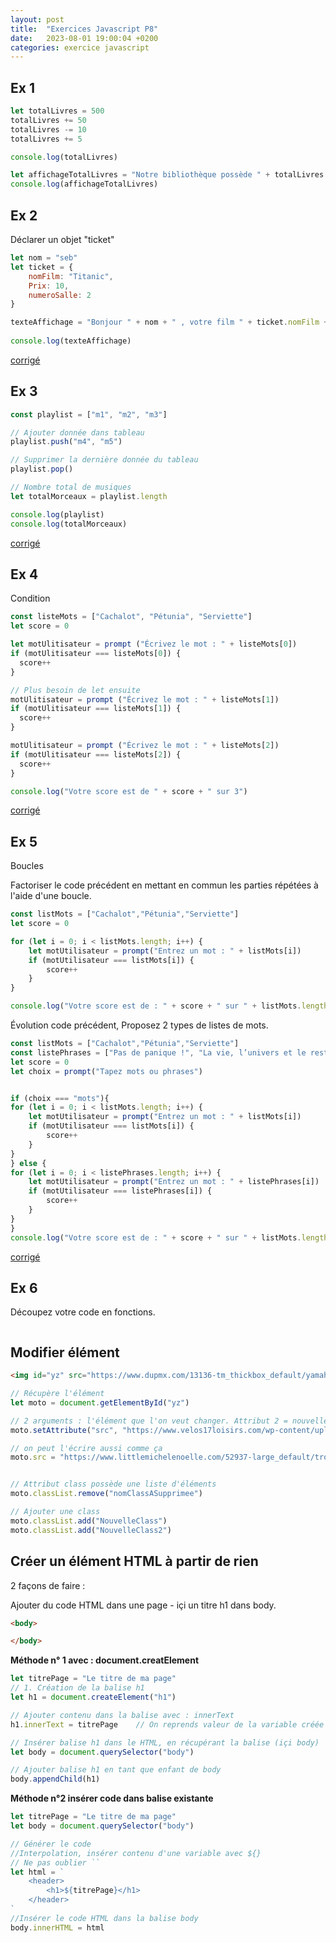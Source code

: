 ```yaml
---
layout: post
title:  "Exercices Javascript P8"
date:   2023-08-01 19:00:04 +0200
categories: exercice javascript
---
```


## Ex 1

```javascript
let totalLivres = 500
totalLivres += 50
totalLivres -= 10
totalLivres += 5

console.log(totalLivres)

let affichageTotalLivres = "Notre bibliothèque possède " + totalLivres + " livres"
console.log(affichageTotalLivres)
```

## Ex 2

Déclarer un objet "ticket"

```javascript
let nom = "seb"
let ticket = {
    nomFilm: "Titanic",
    Prix: 10,
    numeroSalle: 2
}

texteAffichage = "Bonjour " + nom + " , votre film " + ticket.nomFilm + " est en salle " + ticket.numeroSalle
  
console.log(texteAffichage)
```

[corrigé](https://openclassrooms.com/fr/courses/7696886-apprenez-a-programmer-avec-javascript/8204834-structurez-des-donnees-grace-aux-objets#/id/r-8204823)

## Ex 3

```javascript
const playlist = ["m1", "m2", "m3"]

// Ajouter donnée dans tableau
playlist.push("m4", "m5")

// Supprimer la dernière donnée du tableau
playlist.pop()

// Nombre total de musiques
let totalMorceaux = playlist.length

console.log(playlist)
console.log(totalMorceaux)
```

[corrigé](https://openclassrooms.com/fr/courses/7696886-apprenez-a-programmer-avec-javascript/8204994-regroupez-des-donnees-grace-aux-tableaux#/id/video_Player_4)

## Ex 4

Condition

```js
const listeMots = ["Cachalot", "Pétunia", "Serviette"]
let score = 0

let motUlitisateur = prompt ("Écrivez le mot : " + listeMots[0])
if (motUlitisateur === listeMots[0]) {
  score++
}

// Plus besoin de let ensuite
motUlitisateur = prompt ("Écrivez le mot : " + listeMots[1])
if (motUlitisateur === listeMots[1]) {
  score++
}

motUlitisateur = prompt ("Écrivez le mot : " + listeMots[2])
if (motUlitisateur === listeMots[2]) {
  score++
}

console.log("Votre score est de " + score + " sur 3")

```

[corrigé](https://openclassrooms.com/fr/courses/7696886-apprenez-a-programmer-avec-javascript/8205369-controlez-du-code-grace-aux-conditions#/id/r-8205354)

## Ex 5

Boucles

Factoriser le code précédent en mettant en commun les parties répétées à l'aide d'une boucle.

```js
const listMots = ["Cachalot","Pétunia","Serviette"]
let score = 0

for (let i = 0; i < listMots.length; i++) {
    let motUtilisateur = prompt("Entrez un mot : " + listMots[i])
    if (motUtilisateur === listMots[i]) {
        score++
    }
}

console.log("Votre score est de : " + score + " sur " + listMots.length)
```

Évolution code précédent, Proposez 2 types de listes de mots.

```js
const listMots = ["Cachalot","Pétunia","Serviette"]
const listePhrases = ["Pas de panique !", "La vie, l’univers et le reste", "Merci pour le poisson"]
let score = 0
let choix = prompt("Tapez mots ou phrases")


if (choix === "mots"){
for (let i = 0; i < listMots.length; i++) {
    let motUtilisateur = prompt("Entrez un mot : " + listMots[i])
    if (motUtilisateur === listMots[i]) {
        score++
    }
}
} else {
for (let i = 0; i < listePhrases.length; i++) {
    let motUtilisateur = prompt("Entrez un mot : " + listePhrases[i])
    if (motUtilisateur === listePhrases[i]) {
        score++
    }
}
}
console.log("Votre score est de : " + score + " sur " + listMots.length)
```

[corrigé](https://openclassrooms.com/fr/courses/7696886-apprenez-a-programmer-avec-javascript/8205519-repetez-du-code-grace-aux-boucles#/id/video_Player_4)

## Ex 6

Découpez votre code en fonctions.

```js

```

## Modifier élément

```html
<img id="yz" src="https://www.dupmx.com/13136-tm_thickbox_default/yamaha-yz-125-2022.jpg" alt="moto yz bleue">
```
```js
// Récupère l'élément
let moto = document.getElementById("yz")

// 2 arguments : l'élément que l'on veut changer. Attribut 2 = nouvelle valeur
moto.setAttribute("src", "https://www.velos17loisirs.com/wp-content/uploads/2021/01/Velo-tout-terrain_%C2%A9VELOS17LOISIRS_2022_7.jpg")

// on peut l'écrire aussi comme ça
moto.src = "https://www.littlemichelenoelle.com/52937-large_default/trotinette-deluxe-pliable-bleu-ocean.jpg"


// Attribut class possède une liste d'éléments
moto.classList.remove("nomClassASupprimee")

// Ajouter une class
moto.classList.add("NouvelleClass")
moto.classList.add("NouvelleClass2")
```

## Créer un élément HTML à partir de rien

2 façons de faire : 

Ajouter du code HTML dans une page - içi un titre h1 dans body.

```html
<body>

</body>
```

__Méthode n° 1 avec : document.creatElement__

```js
let titrePage = "Le titre de ma page"
// 1. Création de la balise h1
let h1 = document.createElement("h1")

// Ajouter contenu dans la balise avec : innerText
h1.innerText = titrePage    // On reprends valeur de la variable créée au début

// Insérer balise h1 dans le HTML, en récupérant la balise (içi body)
let body = document.querySelector("body")

// Ajouter balise h1 en tant que enfant de body
body.appendChild(h1)
``` 

__Méthode n°2 insérer code dans balise existante__

```js
let titrePage = "Le titre de ma page"
let body = document.querySelector("body")

// Générer le code
//Interpolation, insérer contenu d'une variable avec ${}
// Ne pas oublier ``
let html = `
    <header>
        <h1>${titrePage}</h1>
    </header>
`
//Insérer le code HTML dans la balise body
body.innerHTML = html
```

